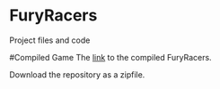 # FuryRacers
Project files and code

#Compiled Game
The [link](https://github.com/fredrikzkl/FuryRacersCompiled/archive/master.zip) to the compiled FuryRacers.

Download the repository as a zipfile. 
